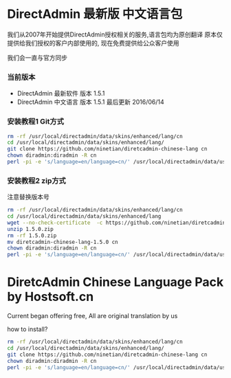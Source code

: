 # DirectAdmin 最新版 中文语言包
我们从2007年开始提供DirectAdmin授权相关的服务,语言包均为原创翻译
原本仅提供给我们授权的客户内部使用的, 现在免费提供给公众客户使用

我们会一直与官方同步
### 当前版本
* DirectAdmin 最新软件 版本  1.5.1
* DirectAdmin 中文语言 版本  1.5.1
最后更新 2016/06/14

### 安装教程1 Git方式
```sh
rm -rf /usr/local/directadmin/data/skins/enhanced/lang/cn
cd /usr/local/directadmin/data/skins/enhanced/lang/
git clone https://github.com/ninetian/diretcadmin-chinese-lang cn
chown diradmin:diradmin -R cn
perl -pi -e 's/language=en/language=cn/' /usr/local/directadmin/data/users/*/user.conf
```

### 安装教程2 zip方式
   注意替换版本号
```sh
rm -rf /usr/local/directadmin/data/skins/enhanced/lang/cn
cd /usr/local/directadmin/data/skins/enhanced/lang
wget --no-check-certificate  -c https://github.com/ninetian/diretcadmin-chinese-lang/archive/1.5.0.zip
unzip 1.5.0.zip
rm -rf 1.5.0.zip
mv diretcadmin-chinese-lang-1.5.0 cn
chown diradmin:diradmin -R cn
perl -pi -e 's/language=en/language=cn/' /usr/local/directadmin/data/users/*/user.conf
```


# DiretcAdmin Chinese Language Pack by Hostsoft.cn

Current began offering free, All are original translation by us

how to install?


```sh
rm -rf /usr/local/directadmin/data/skins/enhanced/lang/cn
cd /usr/local/directadmin/data/skins/enhanced/lang/
git clone https://github.com/ninetian/diretcadmin-chinese-lang cn
chown diradmin:diradmin -R cn
perl -pi -e 's/language=en/language=cn/' /usr/local/directadmin/data/users/*/user.conf
```



